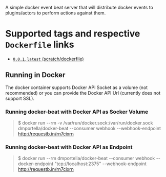 A simple docker event beat server that will distribute docker events to plugins/actors to perform actions against them.

# Supported tags and respective `Dockerfile` links

* [`0.0.1`, `latest` (scratch/dockerfile)](https://github.com/dmportella/docker-beat/blob/0.0.1/dockerfile)

## Running in Docker

The docker container supports Docker API Socket as a volume (not recommended) or you can provide the Docker API Url (currently does not support SSL).

### Running docker-beat with Docker API as Socker Volume

> $ docker run --rm -v /var/run/docker.sock:/var/run/docker.sock dmportella/docker-beat --consumer webhook --webhook-endpoint http://requestb.in/rn7cixrn

### Running docker-beat with Docker API as Endpoint

> $ docker run --rm dmportella/docker-beat --consumer webhook --docker-endpoint "tcp://localhost:2375" --webhook-endpoint http://requestb.in/rn7cixrn
